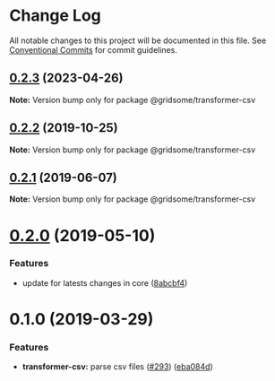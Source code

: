 # Change Log

All notable changes to this project will be documented in this file.
See [Conventional Commits](https://conventionalcommits.org) for commit guidelines.

## [0.2.3](https://github.com/gridsome/gridsome/tree/master/packages/transformer-csv/compare/@gridsome/transformer-csv@0.2.2...@gridsome/transformer-csv@0.2.3) (2023-04-26)

**Note:** Version bump only for package @gridsome/transformer-csv





## [0.2.2](https://github.com/gridsome/gridsome/tree/master/packages/transformer-csv/compare/@gridsome/transformer-csv@0.2.1...@gridsome/transformer-csv@0.2.2) (2019-10-25)

**Note:** Version bump only for package @gridsome/transformer-csv





## [0.2.1](https://github.com/gridsome/gridsome/tree/master/packages/transformer-csv/compare/@gridsome/transformer-csv@0.2.0...@gridsome/transformer-csv@0.2.1) (2019-06-07)

**Note:** Version bump only for package @gridsome/transformer-csv





# [0.2.0](https://github.com/gridsome/gridsome/tree/master/packages/transformer-csv/compare/@gridsome/transformer-csv@0.1.0...@gridsome/transformer-csv@0.2.0) (2019-05-10)


### Features

* update for latests changes in core ([8abcbf4](https://github.com/gridsome/gridsome/tree/master/packages/transformer-csv/commit/8abcbf4))





# 0.1.0 (2019-03-29)


### Features

* **transformer-csv:** parse csv files ([#293](https://github.com/gridsome/gridsome/tree/master/packages/transformer-csv/issues/293)) ([eba084d](https://github.com/gridsome/gridsome/tree/master/packages/transformer-csv/commit/eba084d))
